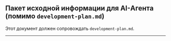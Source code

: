## Пакет исходной информации для AI-Агента (помимо `development-plan.md`)

Этот документ должен сопровождать `development-plan.md`.

---